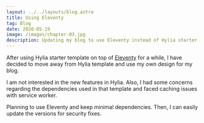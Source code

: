 ```yaml
---
layout: ../../layouts/blog.astro
title: Using Eleventy
tag: Blog
date: 2020-05-19
image: /images/chapter-03.jpg
description: Updating my blog to use Eleventy instead of Hylia starter.
---
```

After using Hylia starter template on top of [Eleventy](https://www.11ty.dev/) for a while, I have decided to move away from Hylia template and use my own design for my blog.
<!--more-->

I am not interested in the new features in Hylia. Also, I had some concerns regarding the dependencies used in that template and faced caching issues with service worker.

Planning to use Eleventy and keep minimal dependencies. Then, I can easily update the versions for security fixes.
